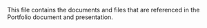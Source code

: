 This file contains the documents and files that are referenced in the Portfolio document and presentation.
